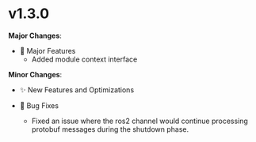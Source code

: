 # v1.3.0

**Major Changes**:
- 🚩 Major Features
  - Added module context interface

**Minor Changes**:

- ✨ New Features and Optimizations

- 🐛 Bug Fixes
  - Fixed an issue where the ros2 channel would continue processing protobuf messages during the shutdown phase.

